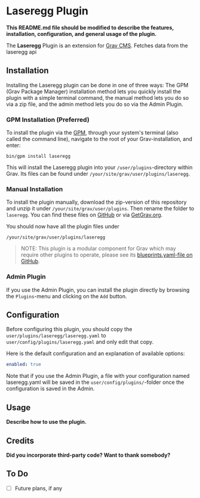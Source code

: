 # Laseregg Plugin

**This README.md file should be modified to describe the features, installation, configuration, and general usage of the plugin.**

The **Laseregg** Plugin is an extension for [Grav CMS](http://github.com/getgrav/grav). Fetches data from the laseregg api

## Installation

Installing the Laseregg plugin can be done in one of three ways: The GPM (Grav Package Manager) installation method lets you quickly install the plugin with a simple terminal command, the manual method lets you do so via a zip file, and the admin method lets you do so via the Admin Plugin.

### GPM Installation (Preferred)

To install the plugin via the [GPM](http://learn.getgrav.org/advanced/grav-gpm), through your system's terminal (also called the command line), navigate to the root of your Grav-installation, and enter:

    bin/gpm install laseregg

This will install the Laseregg plugin into your `/user/plugins`-directory within Grav. Its files can be found under `/your/site/grav/user/plugins/laseregg`.

### Manual Installation

To install the plugin manually, download the zip-version of this repository and unzip it under `/your/site/grav/user/plugins`. Then rename the folder to `laseregg`. You can find these files on [GitHub](https://github.com/grantholle/grav-plugin-laseregg) or via [GetGrav.org](http://getgrav.org/downloads/plugins#extras).

You should now have all the plugin files under

    /your/site/grav/user/plugins/laseregg
	
> NOTE: This plugin is a modular component for Grav which may require other plugins to operate, please see its [blueprints.yaml-file on GitHub](https://github.com/grantholle/grav-plugin-laseregg/blob/master/blueprints.yaml).

### Admin Plugin

If you use the Admin Plugin, you can install the plugin directly by browsing the `Plugins`-menu and clicking on the `Add` button.

## Configuration

Before configuring this plugin, you should copy the `user/plugins/laseregg/laseregg.yaml` to `user/config/plugins/laseregg.yaml` and only edit that copy.

Here is the default configuration and an explanation of available options:

```yaml
enabled: true
```

Note that if you use the Admin Plugin, a file with your configuration named laseregg.yaml will be saved in the `user/config/plugins/`-folder once the configuration is saved in the Admin.

## Usage

**Describe how to use the plugin.**

## Credits

**Did you incorporate third-party code? Want to thank somebody?**

## To Do

- [ ] Future plans, if any

